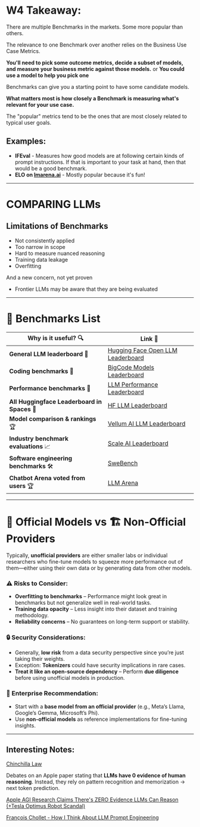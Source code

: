 # W4 Takeaway:

There are multiple Benchmarks in the markets. Some more popular than others.  

The relevance to one Benchmark over another relies on the Business Use Case Metrics.  

**You'll need to pick some outcome metrics, decide a subset of models, and measure your business metric against those models.**
or 
**You could use a model to help you pick one**  

Benchmarks can give you a starting point to have some candidate models.  

**What matters most is how closely a Benchmark is measuring what's relevant for your use case.**  

The "popular" metrics tend to be the ones that are most closely related to typical user goals.  

## Examples:  

- **IFEval** - Measures how good models are at following certain kinds of prompt instructions. If that is important to your task at hand, then that would be a good benchmark.  
- **ELO on [lmarena.ai](https://lmarena.ai)** - Mostly popular because it's fun!  

---

# COMPARING LLMs
## Limitations of Benchmarks

- Not consistently applied
- Too narrow in scope
- Hard to measure nuanced reasoning
- Training data leakage
- Overfitting

And a new concern, not yet proven

- Frontier LLMs may be aware that they are being evaluated

---

# 🚀 Benchmarks List  

| Why is it useful? 🔍 | Link 🔗 |
|----------------------|--------|
| **General LLM leaderboard** 🤗 | [Hugging Face Open LLM Leaderboard](https://huggingface.co/spaces/open-llm-leaderboard/open_llm_leaderboard#/) |
| **Coding benchmarks** 🤗 | [BigCode Models Leaderboard](https://huggingface.co/spaces/bigcode/bigcode-models-leaderboard) |
| **Performance benchmarks** 🤗 | [LLM Performance Leaderboard](https://huggingface.co/spaces/optimum/llm-perf-leaderboard) |
| **All Huggingface Leaderboard in Spaces** 🤗 | [HF LLM Leaderboard](https://huggingface.co/spaces?search=leaderboard) |
| **Model comparison & rankings** 🏆 | [Vellum AI LLM Leaderboard](https://www.vellum.ai/llm-leaderboard) |
| **Industry benchmark evaluations** 📈 | [Scale AI Leaderboard](https://scale.com/leaderboard) |
| **Software engineering benchmarks** 🛠️ | [SweBench](https://www.swebench.com/) |
| **Chatbot Arena voted from users** 🏆 | [LLM Arena](https://https://lmarena.ai/?leaderboard/) |

---

# 🏢 Official Models vs 🏗️ Non-Official Providers  

Typically, **unofficial providers** are either smaller labs or individual researchers who fine-tune models to squeeze more performance out of them—either using their own data or by generating data from other models.  

### ⚠️ Risks to Consider:
- **Overfitting to benchmarks** – Performance might look great in benchmarks but not generalize well in real-world tasks.
- **Training data opacity** – Less insight into their dataset and training methodology.
- **Reliability concerns** – No guarantees on long-term support or stability.  

### 🔒 Security Considerations:
- Generally, **low risk** from a data security perspective since you’re just taking their weights.
- Exception: **Tokenizers** could have security implications in rare cases.
- **Treat it like an open-source dependency** – Perform **due diligence** before using unofficial models in production.  

### 🏢 Enterprise Recommendation:
- Start with a **base model from an official provider** (e.g., Meta’s Llama, Google’s Gemma, Microsoft’s Phi).  
- Use **non-official models** as reference implementations for fine-tuning insights.  

---

## Interesting Notes:
[Chinchilla Law](https://www.analyticsvidhya.com/blog/2024/09/chinchilla-scaling-law/)


Debates on an Apple paper stating that **LLMs have 0 evidence of human reasoning**. Instead, they rely on pattern recognition and memorization → next token prediction.  

[Apple AGI Research Claims There's ZERO Evidence LLMs Can Reason (+Tesla Optimus Robot Scandal)](https://chatgpt.com/share/6712d71e-add0-8012-9457-aba26302b31f)  

[François Chollet - How I Think About LLM Prompt Engineering](https://fchollet.substack.com/p/how-i-think-about-llm-prompt-engineering)  
